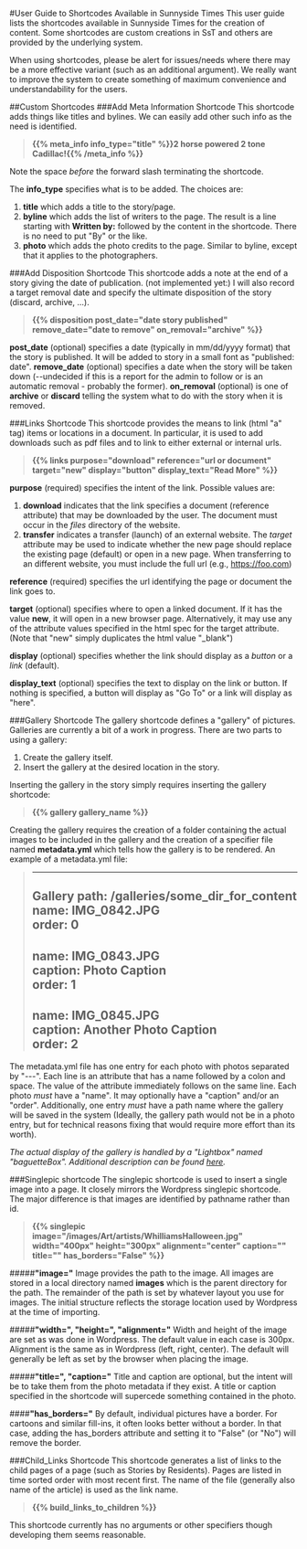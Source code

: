#User Guide to Shortcodes Available in Sunnyside Times
This user guide lists the shortcodes available in Sunnyside Times for the creation of content.  Some
shortcodes are custom creations in SsT and others are provided by the underlying system. 

When using shortcodes, please be alert for issues/needs where there may be a more effective variant (such
as an additional argument).  We really want to improve the system to create something of maximum
convenience and understandability for the users.

##Custom Shortcodes
###Add Meta Information Shortcode
This shortcode adds things like titles and bylines.  We can easily add other such info as the need is 
identified.  

> **\{\{% meta_info info_type="title" %\}\}2 horse powered 2 tone Cadillac!\{\{% /meta_info %\}\}**

Note the space *before* the forward slash terminating the shortcode.

The **info_type** specifies what is to be added.  The choices are:

1. **title** which adds a title to the story/page.
2. **byline** which adds the list of writers to the page.  The result is a line starting with **Written by:** 
   followed by the content in the shortcode.  There is no need to put "By" or the like.
3. **photo** which adds the photo credits to the page.  Similar to byline, except that it applies to
    the photographers.
    
###Add Disposition Shortcode
This shortcode adds a note at the end of a story giving the date of publication.  (not implemented yet:) I will 
also record a target removal date and specify the ultimate disposition of the story (discard, archive, ...). 

> **\{\{% disposition post_date="date story published" remove_date="date to remove" on_removal="archive" %\}\}**

**post_date** (optional) specifies a date (typically in mm/dd/yyyy format) that the story is published.  It will 
be added to story in a small font as "published: date".
**remove_date** (optional) specifies a date when the story will be taken down (--undecided if this is a report for 
the admin to follow or is an automatic removal - probably the former).
**on_removal** (optional) is one of **archive** or **discard** telling the system what to do with the story
when it is removed.

###Links Shortcode
This shortcode provides the means to link (html "a" tag) items or locations in a document.  In particular,
it is used to add downloads such as pdf files and to link to either external or internal urls.

> **\{\{% links purpose="download" reference="url or document" target="new" display="button" display_text="Read More" %\}\}**

**purpose** (required) specifies the intent of the link.  Possible values are:

1. **download** indicates that the link specifies a document (reference attribute) that may be
downloaded by the user.  The document must occur in the *files* directory of the website. 
2. **transfer** indicates a transfer (launch) of an external website.  The *target* attribute 
may be used to indicate whether the new page should replace the existing page (default) or 
open in a new page.  When transferring to an different website, you must include the full url
(e.g., https://foo.com)

**reference** (required) specifies the url identifying the page or document the link goes to.

**target** (optional) specifies where to open a linked document.  If it has the value **new**, it 
will open in a new browser page.  Alternatively, it may use any of the attribute values specified
in the html spec for the target attribute. (Note that "new" simply duplicates the html value "_blank")

**display** (optional) specifies whether the link should display as a *button* or a *link* (default).

**display_text** (optional) specifies the text to display on the link or button.  If nothing is specified,
a button will display as "Go To" or a link will display as "here".

###Gallery Shortcode
The gallery shortcode defines a "gallery" of pictures.  Galleries are currently a bit of a 
work in progress. There are two parts to using a gallery:

1. Create the gallery itself.
2. Insert the gallery at the desired location in the story.

Inserting the gallery in the story simply requires inserting the gallery shortcode:

>**\{\{% gallery gallery_name %\}\}**

Creating the gallery requires the creation of a folder containing the actual images to be included in the 
gallery and the creation of a specifier file named **metadata.yml** which tells how the gallery is to be rendered.
An example of a metadata.yml file:
>---
>Gallery path: /galleries/some_dir_for_content
>name: IMG_0842.JPG  
>order: 0  
>---
>name: IMG_0843.JPG  
>caption: Photo Caption   
>order: 1  
>---
>name: IMG_0845.JPG  
>caption: Another Photo Caption  
>order: 2  
>---

The metadata.yml file has one entry for each photo with photos separated by "---".  Each line is
an attribute that has a name followed by a colon and space. The value of the attribute immediately
follows on the same line. Each photo *must* have a "name".  It may optionally have a "caption" and/or
an "order".  Additionally, one entry *must* have a path name where the gallery will be saved 
in the system (Ideally, the gallery path would not be in a photo entry, but for technical reasons
fixing that would require more effort than its worth). 

*The actual display of the gallery is handled by a "Lightbox" named "baguetteBox".  Additional 
description can be found [here](https://getnikola.com/handbook.html#images-and-galleries).*

###Singlepic shortcode
The singlepic shortcode is used to insert a single image into a page.  It closely mirrors the Wordpress singlepic
shortcode.  The major difference is that images are identified by pathname rather than id.

> **\{\{% singlepic image="/images/Art/artists/WhilliamsHalloween.jpg" width="400px" height="300px" 
> alignment="center" caption="" title="" has_borders="False" %\}\}**

#####**"image="**
Image provides the path to the image. All images are stored in a local directory named
**images** which is the parent directory for the path.  The remainder of the path is set
by whatever layout you use for images.  The initial structure reflects the storage
location used by Wordpress at the time of importing.

#####**"width=", "height=", "alignment="**
Width and height of the image are set as was done in Wordpress.  The default value in 
each case is 300px. Alignment is the same as in Wordpress (left, right, center).  The 
default will generally be left as set by the browser when placing the image. 

#####**"title=", "caption="**
Title and caption are optional, but the intent will be to take them from the photo
metadata if they exist.  A title or caption specified in the shortcode will supercede
something contained in the photo.

####**"has_borders="**
By default, individual pictures have a border.  For cartoons and similar fill-ins, it often
looks better without a border.  In that case, adding the has_borders attribute and setting it
to "False" (or "No") will remove the border.  

###Child_Links Shortcode
This shortcode generates a list of links to the child pages of a page (such as Stories by Residents).  Pages 
are listed in time sorted order with most recent first. The name of the file (generally also name of the article) 
is used as the link name.

> **\{\{% build_links_to_children %\}\}**

This shortcode currently has no arguments or other specifiers though developing them seems reasonable.




